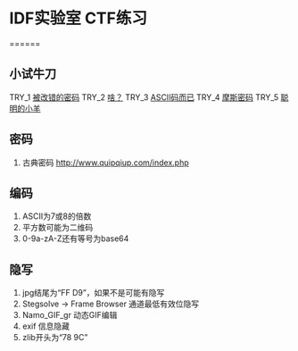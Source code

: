 # IDF实验室 CTF练习
======
## 小试牛刀
TRY_1 [被改错的密码](http://ctf.idf.cn/index.php?g=game&m=article&a=index&id=29)
TRY_2 [啥？](http://ctf.idf.cn/index.php?g=game&m=article&a=index&id=30)
TRY_3 [ASCII码而已](http://ctf.idf.cn/index.php?g=game&m=article&a=index&id=32)
TRY_4 [摩斯密码](http://ctf.idf.cn/index.php?g=game&m=article&a=index&id=33)
TRY_5 [聪明的小羊](http://ctf.idf.cn/index.php?g=game&m=article&a=index&id=52)

## 密码
1. 古典密码 http://www.quipqiup.com/index.php

## 编码
1. ASCII为7或8的倍数
2. 平方数可能为二维码
3. 0-9a-zA-Z还有等号为base64

## 隐写
1. jpg结尾为“FF D9”，如果不是可能有隐写
2. Stegsolve -> Frame Browser 通道最低有效位隐写
3. Namo_GIF_gr 动态GIF编辑
4. exif 信息隐藏
5. zlib开头为“78 9C”